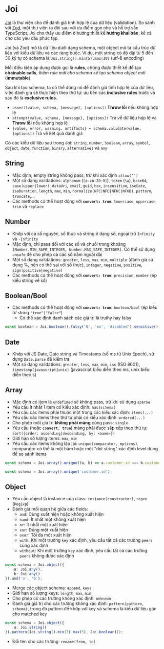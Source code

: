 # Joi

[Joi](https://joi.dev/) là thư viện cho để đánh giá tính hợp lệ của dữ liệu (validation). So sánh với [Zod](https://zod.dev/), một thư viện ra đời sau với ưu điểm gọn nhẹ và hỗ trợ sẵn TypeScript, Joi cho thấy ưu điểm ở hướng thiết kế **hướng khai báo**, kể cả cho các yêu cầu phức tạp.

Joi (và Zod) mô tả dữ liệu dưới dạng schema, một object mô tả cấu trúc dữ liệu với kiểu dữ liệu và các ràng buộc. Ví dụ, một string có độ dài từ 5 đến 30 ký tự có schema là `Joi.string().min(5).max(30)` (utf-8 encoding)

Mỗi điều kiện áp dụng được gọi là **rules**, chúng được thiết kế để tạo **chainable calls**, *thêm rule mới cho schema sẽ tạo schema object mới* (**immutable**).

Sau khi tạo schema, ta có thể dùng nó để đánh giá tính hợp lệ của dữ liệu, việc đánh giá sẽ thực hiện theo thứ tự: ưu tiên các **inclusive rules** trước và sau đó là **exclusive rules**.

- `assert(value, schema, [message], [options])` **Throw lỗi** nếu không hợp lệ
- `attempt(value, schema, [message], [options])` Trả về dữ liệu hợp lệ và **Throw lỗi** nếu không hợp lệ
- `{value, error, warning, artifacts} = schema.validate(value, [options])` Trả về kết quả đánh giá

Có các kiểu dữ liệu sau trong Joi: `string`, `number`, `boolean`, `array`, `symbol`, `object`, `date`, `function`, `binary`, `alternatives` và `any`

## String

- Mặc định, empty string không pass, trừ khi xác định `allow('')`
- Một số dạng validations: `alphanum` (`[a-zA-Z0-9]`), `token` (`\w`), `base64`, `case(upper|lower)`, `dataUri`, `email`, `guid`, `hex`, `insensitive`, `isoDate`, `isoDuration`, `length`, `max`, `min`, `normalize(NFC|NFD|NFKC|NFKD)`, `pattern`, `truncate`,...
- Các methods có thể hoạt động với **`convert: true`**: `lowercase`, `uppercase`, `trim` và `replace`

## Number

- Khớp với cả số nguyên, số thực và string ở dạng số, ngoại trừ `Infinity` và `-Infinity`
- Mặc định, chỉ pass đối với các số và chuỗi trong khoảng `[Number.MIN_SAFE_INTEGER, Number.MAX_SAFE_INTEGER]`. Có thể sử dụng `unsafe` để cho phép cả các số nằm ngoài dải
- Một số dạng validations: `greater`, `less`, `max`, `min`, `multiple` (đánh giá sử dụng %, nên có thể sai với số thực), `integer`, `negative`, `positive`, `sign(positive|negative)`
- Các methods có thể hoạt động với **`convert: true`**: `precision`, `number` (ép kiểu string về số)

## Boolean/Bool

- Các methods có thể hoạt động với **`convert: true`**: `boolean/bool` (ép kiểu từ string `"true"|"false"`)
  - Có thể xác định danh sách các giá trị là truthy hay falsy

```ts
const boolean = Joi.boolean().falsy('N', 'no', 'disabled').sensitive();
```

## Date

- Khớp với JS Date, Date string và Timestamp (số ms từ Unix Epoch), sử dụng `Date.parse` để kiểm tra
- Một số dạng validations: `greater`, `less`, `max`, `min`, `iso` (ISO 8601), `timestamp(javascript|unix)` (javascript biểu diễn theo ms, unix biểu diễn theo s)

## Array

- Mặc định có item là `undefined` sẽ không pass, trừ khi sử dụng `sparse`
- Yêu cầu ít nhất 1 item có kiểu xác định: `has(schema)`
- Yêu cầu các items phải thuộc một trong các kiểu xác định: `items(...)`
- Yêu cầu các items theo thứ tự phải có kiểu xác định: `ordered(...)`
- Cho phép một giá trị **không phải mảng** cũng pass: `single`
- Yêu cầu (hoặc **`convert: true`**) mảng phải được sắp xếp theo thứ tự: `sort({order: ascending|descending, by: <name>})`
- Giới hạn số lượng items: `max`, `min`
- Yêu cầu các items không lặp lại: `unique(comparator, options)`, comparator có thể là một hàm hoặc một "dot string" xác định level dùng để so sánh items

```ts
const schema = Joi.array().unique((a, b) => a.customer.id === b.customer.id);

const schema = Joi.array().unique('customer.id');
```

## Object

- Yêu cầu object là instance của class: `instance(constructor)`, `regex` (`RegExp`)
- Đánh giá mối quan hệ giữa các fields:
  - `and`: Cùng xuất hiện hoặc không xuất hiện
  - `nand`: Ít nhất một không xuất hiện
  - `or`: Ít nhất một xuất hiện
  - `xor`: Đúng một xuất hiện
  - `oxor`: Tối đa một xuất hiện
  - `with`: Khi một trường `key` xác định, yêu cầu tất cả các trường `peers` cũng xác định
  - `without`: Khi một trường `key` xác định, yêu cầu tất cả các trường `peers` không được xác định

```ts
const schema = Joi.object({
    a: Joi.any(),
    b: Joi.any()
}).and('a', 'b');

```

- Merge các object schema: `append`, `keys`
- Giới hạn số lượng keys: `length`, `max`, `min`
- Cho phép có các trường không xác định: `unknown`
- Đánh giá giá trị cho các trường không xác định: `pattern(pattern, schema)`, trong đó pattern để khớp với key và schema là kiểu dữ liệu gán cho matched key

```ts
const schema = Joi.object({
    a: Joi.string()
}).pattern(Joi.string().min(2).max(5), Joi.boolean());
```

- Đổi tên cho các trường: `rename(from, to)`
